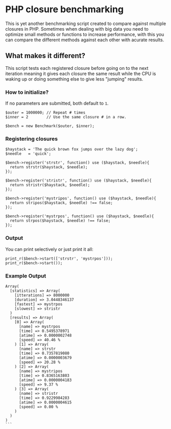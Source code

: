 # PHP closure benchmarking
This is yet another benchmarking script created to compare against multiple closures in PHP.
Sometimes when dealing with big data you need to optimize small methods or functions to increase performance, with this you can compare the different methods against each other with acurate results.

## What makes it different?
This script tests each registered closure before going on to the next iteration meaning it gives each closure the same result while the CPU is waking up or doing something else to give less "jumping" results.

### How to initialize?
If no parameters are submitted, both default to `1`.
```
$outer = 1000000; // Repeat # times
$inner = 2        // Use the same closure # in a row.

$bench = new Benchmark($outer, $inner);
```
### Registering closures
```
$haystack = 'The quick brown fox jumps over the lazy dog';
$needle   = 'quick';

$bench->register('strstr', function() use ($haystack, $needle){
  return strstr($haystack, $needle);
});

$bench->register('stristr', function() use ($haystack, $needle){
  return stristr($haystack, $needle);
});

$bench->register('mystripos', function() use ($haystack, $needle){
  return stripos($haystack, $needle) !== false;
});

$bench->register('mystrpos', function() use ($haystack, $needle){
  return strpos($haystack, $needle) !== false;
});
```
### Output
You can print selectively or just print it all:
```
print_r($bench->start(['strstr', 'mystrpos']));
print_r($bench->start());
```
### Example Output
````
Array(
  [statistics] => Array(
    [itterations] => 8000000
    [duration] => 3.0448346137
    [fastest] => mystrpos
    [slowest] => stristr
  )
  [results] => Array(
    [0] => Array(
      [name] => mystrpos
      [time] => 0.5495378971
      [atime] => 0.0000002748
      [speed] => 40.46 %
    ) [1] => Array(
      [name] => strstr
      [time] => 0.7357819080
      [atime] => 0.0000003679
      [speed] => 20.28 %
    ) [2] => Array(
      [name] => mystripos
      [time] => 0.8365163803
      [atime] => 0.0000004183
      [speed] => 9.37 %
    ) [3] => Array(
      [name] => stristr
      [time] => 0.9229984283
      [atime] => 0.0000004615
      [speed] => 0.00 %
    )
  )
)
```
